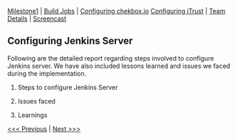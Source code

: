 [Milestone1](README.md) | [Build Jobs](JenkinsJobBuilder.md) | [Configuring chekbox.io](Checkbox.md)
[Configuring iTrust](ITrust.md) | [Team Details](Team.md) | [Screencast](Screencast.md)

Configuring Jenkins Server
----------------------------------

Following are the detailed report regarding steps involved to configure Jenkins server. We have also included lessons learned and issues we faced during the implementation.

1. Steps to configure Jenkins Server

2. Issues faced

3. Learnings

[<<< Previous](README.md) | [Next >>>](JenkinsJobBuilder.md)